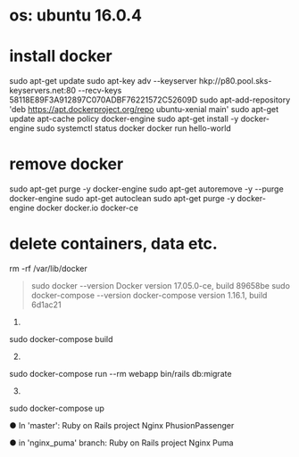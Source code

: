 # os: ubuntu 16.0.4
# install docker 
sudo apt-get update
sudo apt-key adv --keyserver hkp://p80.pool.sks-keyservers.net:80 --recv-keys 58118E89F3A912897C070ADBF76221572C52609D
sudo apt-add-repository 'deb https://apt.dockerproject.org/repo ubuntu-xenial main'
sudo apt-get update
apt-cache policy docker-engine
sudo apt-get install -y docker-engine
sudo systemctl status docker
  docker run hello-world

# remove docker
sudo apt-get purge -y docker-engine
sudo apt-get autoremove -y --purge docker-engine
sudo apt-get autoclean
sudo apt-get purge -y docker-engine docker docker.io docker-ce

# delete containers, data etc.
rm -rf /var/lib/docker

> sudo docker --version
  Docker version 17.05.0-ce, build 89658be
> sudo docker-compose --version
  docker-compose version 1.16.1, build 6d1ac21

1)
  sudo docker-compose build

2)
  sudo docker-compose run --rm webapp bin/rails db:migrate

3)
  sudo docker-compose up

● In 'master': 
    Ruby on Rails project
    Nginx
    PhusionPassenger

● in 'nginx_puma' branch:
    Ruby on Rails project
    Nginx
    Puma
